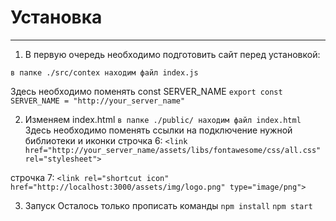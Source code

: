 # Установка
---
1. В первую очередь необходимо подготовить сайт перед установкой:

```в папке ./src/contex находим файл index.js```


Здесь необходимо поменять const SERVER_NAME 
```export const SERVER_NAME = "http://your_server_name"```

2. Изменяем index.html 
```в папке ./public/ находим файл index.html```
Здесь необходимо поменять ссылки на подключение нужной библиотеки и иконки
строчка 6:
```<link href="http://your_server_name/assets/libs/fontawesome/css/all.css" rel="stylesheet">```

строчка 7:
```<link rel="shortcut icon" href="http://localhost:3000/assets/img/logo.png" type="image/png">```

3. Запуск
Осталось только прописать команды
```npm install```
```npm start```
